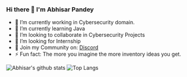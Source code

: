 ### Hi there 👋 I'm Abhisar Pandey

- 🔭 I’m currently working in Cybersecurity domain.
- 🌱 I’m currently learning Java
- 👯 I’m looking to collaborate in Cybersecurity Projects
- 🤔 I’m looking for Internship
- 💬 Join my Community on: [Discord](https://discord.gg/9R36JBJ/)
- ⚡ Fun fact: The more you imagine the more inventory ideas you get.

![Abhisar's github stats](https://github-readme-stats.vercel.app/api?username=imabhisarpandey&theme=light&show_icons=true)
![Top Langs](https://github-readme-stats.vercel.app/api/top-langs/?username=imabhisarpandey&layout=compact&theme=light&show_icons=true)
